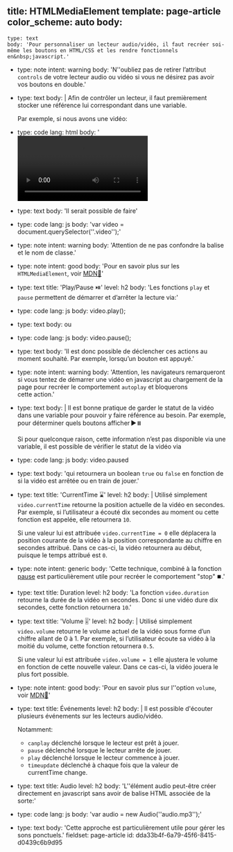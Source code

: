 title: HTMLMediaElement
template: page-article
color_scheme: auto
body:
  -
    type: text
    body: 'Pour personnaliser un lecteur audio/vidéo, il faut recréer soi-même les boutons en HTML/CSS et les rendre fonctionnels en&nbsp;javascript.'
  -
    type: note
    intent: warning
    body: 'N''oubliez pas de retirer l’attribut `controls` de votre lecteur audio ou vidéo si vous ne désirez pas avoir vos boutons en&nbsp;double.'
  -
    type: text
    body: |
      Afin de contrôler un lecteur, il faut premièrement stocker une référence lui correspondant dans une&nbsp;variable. 
      
      Par exemple, si nous avons une&nbsp;vidéo:
  -
    type: code
    lang: html
    body: '<video src=”video.mp4” class=”video”>'
  -
    type: text
    body: 'Il serait possible de faire'
  -
    type: code
    lang: js
    body: 'var video = document.querySelector(''.video'');'
  -
    type: note
    intent: warning
    body: 'Attention de ne pas confondre la balise et le nom de&nbsp;classe.'
  -
    type: note
    intent: good
    body: 'Pour en savoir plus sur les `HTMLMediaElement`, voir&nbsp;[MDN🦖](https://developer.mozilla.org/fr/docs/Web/API/HTMLMediaElement)'
  -
    type: text
    title: 'Play/Pause ⏯️'
    level: h2
    body: 'Les fonctions `play` et `pause` permettent de démarrer et d’arrêter la lecture&nbsp;via:'
  -
    type: code
    lang: js
    body: video.play();
  -
    type: text
    body: ou
  -
    type: code
    lang: js
    body: video.pause();
  -
    type: text
    body: 'Il est donc possible de déclencher ces actions au moment souhaité. Par exemple, lorsqu’un bouton est&nbsp;appuyé.'
  -
    type: note
    intent: warning
    body: 'Attention, les navigateurs remarqueront si vous tentez de démarrer une vidéo en javascript au chargement de la page pour recréer le comportement `autoplay` et bloquerons cette&nbsp;action.'
  -
    type: text
    body: |
      Il est bonne pratique de garder le statut de la vidéo dans une variable pour pouvoir y faire référence au besoin. Par exemple, pour déterminer quels boutons&nbsp;afficher&thinsp;▶️⏸️ 
      
      Si pour quelconque raison, cette information n’est pas disponible via une variable, il est possible de vérifier le statut de la vidéo&nbsp;via
  -
    type: code
    lang: js
    body: video.paused
  -
    type: text
    body: 'qui retournera un boolean `true` ou `false` en fonction de si la vidéo est arrêtée ou en train de&nbsp;jouer.'
  -
    type: text
    title: 'CurrentTime ⌛'
    level: h2
    body: |
      Utilisé simplement `video.currentTime` retourne la position actuelle de la vidéo en secondes. Par exemple, si l’utilisateur a écouté dix secondes au moment ou cette fonction est appelée, elle retournera&nbsp;`10`.
      
      Si une valeur lui est attribuée `video.currentTime = 0` elle déplacera la position courante de la vidéo à la position correspondante au chiffre en secondes attribué. Dans ce cas-ci, la vidéo retournera au début, puisque le temps attribué est&nbsp;`0`.
  -
    type: note
    intent: generic
    body: 'Cette technique, combiné à la fonction [pause](#playpause) est particulièrement utile pour recréer le comportement&nbsp;"stop"&thinsp;⏹️.'
  -
    type: text
    title: Duration
    level: h2
    body: 'La fonction `video.duration` retourne la durée de la vidéo en secondes. Donc si une vidéo dure dix secondes, cette fonction retournera&nbsp;`10`.'
  -
    type: text
    title: 'Volume 🎚️'
    level: h2
    body: |
      Utilisé simplement `video.volume` retourne le volume actuel de la vidéo sous forme d’un chiffre allant de 0 à 1. Par exemple, si l’utilisateur écoute sa vidéo à la moitié du volume, cette fonction retournera&nbsp;`0.5`.
      
      Si une valeur lui est attribuée `video.volume = 1` elle ajustera le volume en fonction de cette nouvelle valeur. Dans ce cas-ci, la vidéo jouera le plus fort&nbsp;possible.
  -
    type: note
    intent: good
    body: 'Pour en savoir plus sur l''option `volume`, voir&nbsp;[MDN🦖](https://developer.mozilla.org/fr/docs/Web/API/HTMLMediaElement/volume)'
  -
    type: text
    title: Événements
    level: h2
    body: |
      Il est possible d'écouter plusieurs événements sur les lecteurs audio/vidéo. 
      
      Notamment:
      
      - `canplay` déclenché lorsque le lecteur est prêt à&nbsp;jouer.
      - `pause` déclenché lorsque le lecteur arrête de&nbsp;jouer.
      - `play` déclenché lorsque le lecteur commence à&nbsp;jouer.
      - `timeupdate` déclenché à chaque fois que la valeur de currentTime&nbsp;change.
  -
    type: text
    title: Audio
    level: h2
    body: 'L''élément audio peut-être créer directement en javascript sans avoir de balise HTML associée de la sorte:'
  -
    type: code
    lang: js
    body: 'var audio = new Audio(''audio.mp3'');'
  -
    type: text
    body: 'Cette approche est  particulièrement utile pour gérer les sons ponctuels.'
fieldset: page-article
id: dda33b4f-6a79-45f6-8415-d0439c6b9d95
